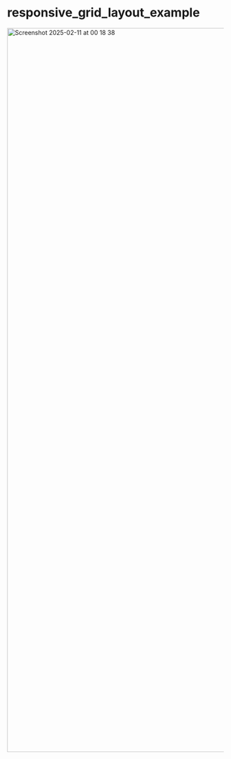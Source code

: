 # responsive_grid_layout_example
<img width="1685" alt="Screenshot 2025-02-11 at 00 18 38" src="https://github.com/user-attachments/assets/b4746ef7-a0b3-4ef5-be2c-baa2f8298b70" />
